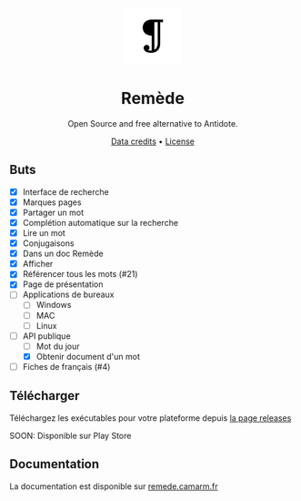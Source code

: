 <div align="center">
<br>
<br>
<img alt="Remede icon" src=".github/icon.png" height="100" width="100">

# Remède
Open Source and free alternative to Antidote.

[Data credits](https://remede.camarm.fr/FR#données-remède) • [License](https://github.com/camarm-dev/remede/blob/main/LICENSE)

</div>

## Buts

- [x] Interface de recherche
- [x] Marques pages
- [x] Partager un mot
- [x] Complétion automatique sur la recherche
- [x] Lire un mot
- [x] Conjugaisons
- [x] Dans un doc Remède
- [x] Afficher
- [x] Référencer tous les mots (#21)
- [x] Page de présentation
- [ ] Applications de bureaux
  -  [ ] Windows 
  -  [ ] MAC 
  -  [ ] Linux 
- [ ] API publique
  - [ ] Mot du jour
  - [x] Obtenir document d'un mot
- [ ] Fiches de français (#4)

## Télécharger

Téléchargez les exécutables pour votre plateforme depuis [la page releases](/releases)

SOON: Disponible sur Play Store

## Documentation

La documentation est disponible sur [remede.camarm.fr](https://remede.camarm.fr)

